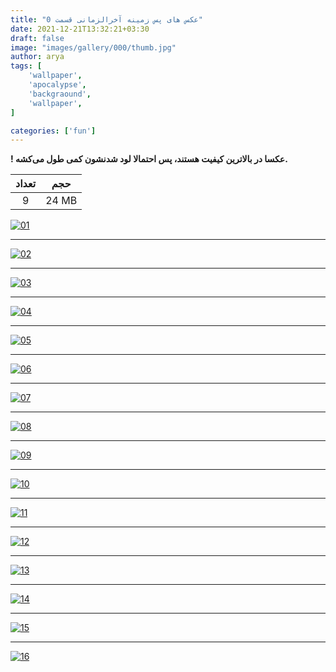 ```yaml
---
title: "عکس های پس زمینه آخرالزمانی قسمت 0"
date: 2021-12-21T13:32:21+03:30
draft: false
image: "images/gallery/000/thumb.jpg"
author: arya
tags: [
    'wallpaper',
    'apocalypse',
    'backgraound',
    'wallpaper',
]

categories: ['fun']
---
```


**! عکسا در بالاترین کیفیت هستند، پس احتمالا لود شدنشون کمی طول می‌کشه.**

|تعداد|حجم|
|:---:|:--:|
|9|24 MB|



[![01](/images/gallery/001/01.jpg)](/images/gallery/001/01.jpg)

---

[![02](/images/gallery/001/02.jpg)](/images/gallery/001/02.jpg)

---

[![03](/images/gallery/001/03.jpg)](/images/gallery/001/03.jpg)

---

[![04](/images/gallery/001/04.jpg)](/images/gallery/001/04.jpg)

---

[![05](/images/gallery/001/05.jpg)](/images/gallery/001/05.jpg)

---

[![06](/images/gallery/001/06.jpg)](/images/gallery/001/06.jpg)

---

[![07](/images/gallery/001/07.jpg)](/images/gallery/001/07.jpg)

---

[![08](/images/gallery/001/08.jpg)](/images/gallery/001/08.jpg)

---

[![09](/images/gallery/001/09.jpg)](/images/gallery/001/09.jpg)

---

[![10](/images/gallery/001/10.jpg)](/images/gallery/001/10.jpg)

---

[![11](/images/gallery/001/11.jpg)](/images/gallery/001/11.jpg)

---

[![12](/images/gallery/001/12.jpg)](/images/gallery/001/12.jpg)

---

[![13](/images/gallery/001/13.jpg)](/images/gallery/001/13.jpg)

---

[![14](/images/gallery/001/14.jpg)](/images/gallery/001/14.jpg)

---

[![15](/images/gallery/001/15.jpg)](/images/gallery/001/15.jpg)

---

[![16](/images/gallery/001/16.jpg)](/images/gallery/001/16.jpg)

